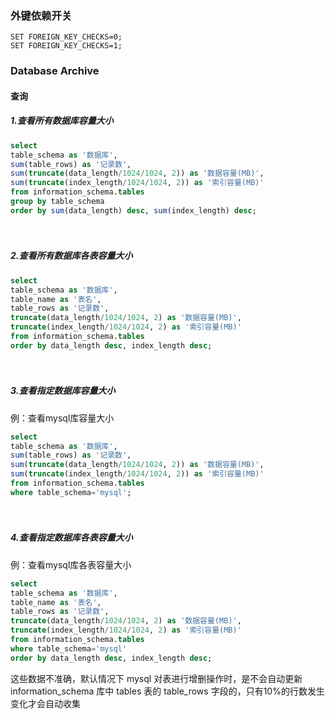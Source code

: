 

### 外键依赖开关
```
SET FOREIGN_KEY_CHECKS=0; 
SET FOREIGN_KEY_CHECKS=1;
```


### Database Archive

#### 查询

##### 1.查看所有数据库容量大小

```sql
select 
table_schema as '数据库',
sum(table_rows) as '记录数',
sum(truncate(data_length/1024/1024, 2)) as '数据容量(MB)',
sum(truncate(index_length/1024/1024, 2)) as '索引容量(MB)'
from information_schema.tables
group by table_schema
order by sum(data_length) desc, sum(index_length) desc;
```

　　

##### 2.查看所有数据库各表容量大小

```sql
select 
table_schema as '数据库',
table_name as '表名',
table_rows as '记录数',
truncate(data_length/1024/1024, 2) as '数据容量(MB)',
truncate(index_length/1024/1024, 2) as '索引容量(MB)'
from information_schema.tables
order by data_length desc, index_length desc;
```

　　

##### 3.查看指定数据库容量大小

例：查看mysql库容量大小

```sql
select 
table_schema as '数据库',
sum(table_rows) as '记录数',
sum(truncate(data_length/1024/1024, 2)) as '数据容量(MB)',
sum(truncate(index_length/1024/1024, 2)) as '索引容量(MB)'
from information_schema.tables
where table_schema='mysql';
```

　　

##### 4.查看指定数据库各表容量大小

例：查看mysql库各表容量大小

```sql
select 
table_schema as '数据库',
table_name as '表名',
table_rows as '记录数',
truncate(data_length/1024/1024, 2) as '数据容量(MB)',
truncate(index_length/1024/1024, 2) as '索引容量(MB)'
from information_schema.tables
where table_schema='mysql'
order by data_length desc, index_length desc;
```

这些数据不准确，默认情况下 mysql 对表进行增删操作时，是不会自动更新 information_schema 库中 tables 表的 table_rows 字段的，只有10%的行数发生变化才会自动收集

